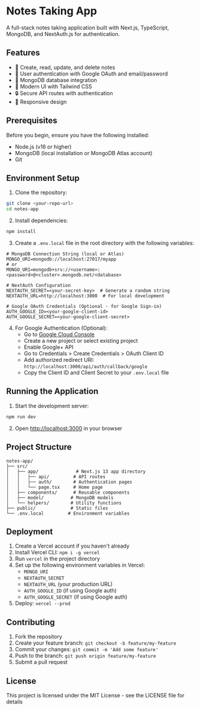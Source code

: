 # Notes Taking App

A full-stack notes taking application built with Next.js, TypeScript, MongoDB, and NextAuth.js for authentication.

## Features

- 📝 Create, read, update, and delete notes
- 🔐 User authentication with Google OAuth and email/password
- 💾 MongoDB database integration
- 🎨 Modern UI with Tailwind CSS
- 🔒 Secure API routes with authentication
- 📱 Responsive design

## Prerequisites

Before you begin, ensure you have the following installed:
- Node.js (v16 or higher)
- MongoDB (local installation or MongoDB Atlas account)
- Git

## Environment Setup

1. Clone the repository:
```bash
git clone <your-repo-url>
cd notes-app
```

2. Install dependencies:
```bash
npm install
```

3. Create a `.env.local` file in the root directory with the following variables:
```env
# MongoDB Connection String (local or Atlas)
MONGO_URI=mongodb://localhost:27017/myapp
# or
MONGO_URI=mongodb+srv://<username>:<password>@<cluster>.mongodb.net/<database>

# NextAuth Configuration
NEXTAUTH_SECRET=<your-secret-key>  # Generate a random string
NEXTAUTH_URL=http://localhost:3000  # For local development

# Google OAuth Credentials (Optional - for Google Sign-in)
AUTH_GOOGLE_ID=<your-google-client-id>
AUTH_GOOGLE_SECRET=<your-google-client-secret>
```

4. For Google Authentication (Optional):
   - Go to [Google Cloud Console](https://console.cloud.google.com)
   - Create a new project or select existing project
   - Enable Google+ API
   - Go to Credentials > Create Credentials > OAuth Client ID
   - Add authorized redirect URI: `http://localhost:3000/api/auth/callback/google`
   - Copy the Client ID and Client Secret to your `.env.local` file

## Running the Application

1. Start the development server:
```bash
npm run dev
```

2. Open [http://localhost:3000](http://localhost:3000) in your browser

## Project Structure

```
notes-app/
├── src/
│   ├── app/              # Next.js 13 app directory
│   │   ├── api/         # API routes
│   │   ├── auth/        # Authentication pages
│   │   └── page.tsx     # Home page
│   ├── components/      # Reusable components
│   ├── model/          # MongoDB models
│   └── helpers/        # Utility functions
├── public/             # Static files
└── .env.local         # Environment variables
```

## Deployment

1. Create a Vercel account if you haven't already
2. Install Vercel CLI: `npm i -g vercel`
3. Run `vercel` in the project directory
4. Set up the following environment variables in Vercel:
   - `MONGO_URI`
   - `NEXTAUTH_SECRET`
   - `NEXTAUTH_URL` (your production URL)
   - `AUTH_GOOGLE_ID` (if using Google auth)
   - `AUTH_GOOGLE_SECRET` (if using Google auth)
5. Deploy: `vercel --prod`

## Contributing

1. Fork the repository
2. Create your feature branch: `git checkout -b feature/my-feature`
3. Commit your changes: `git commit -m 'Add some feature'`
4. Push to the branch: `git push origin feature/my-feature`
5. Submit a pull request

## License

This project is licensed under the MIT License - see the LICENSE file for details
